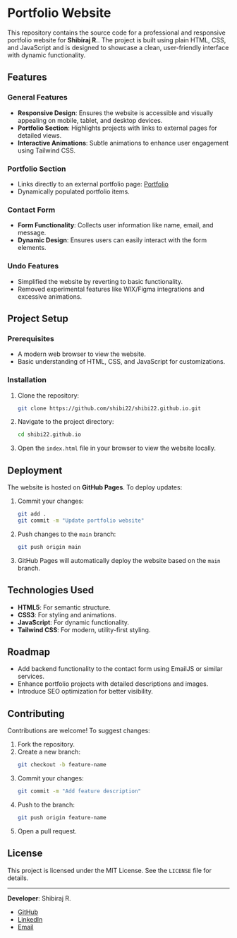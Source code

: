 # Portfolio Website

This repository contains the source code for a professional and responsive portfolio website for **Shibiraj R.**. The project is built using plain HTML, CSS, and JavaScript and is designed to showcase a clean, user-friendly interface with dynamic functionality.

## Features

### General Features
- **Responsive Design**: Ensures the website is accessible and visually appealing on mobile, tablet, and desktop devices.
- **Portfolio Section**: Highlights projects with links to external pages for detailed views.
- **Interactive Animations**: Subtle animations to enhance user engagement using Tailwind CSS.

### Portfolio Section
- Links directly to an external portfolio page: [Portfolio](https://peppy-sundae-f93624.netlify.app)
- Dynamically populated portfolio items.

### Contact Form
- **Form Functionality**: Collects user information like name, email, and message.
- **Dynamic Design**: Ensures users can easily interact with the form elements.

### Undo Features
- Simplified the website by reverting to basic functionality.
- Removed experimental features like WIX/Figma integrations and excessive animations.

## Project Setup

### Prerequisites
- A modern web browser to view the website.
- Basic understanding of HTML, CSS, and JavaScript for customizations.

### Installation
1. Clone the repository:
   ```bash
   git clone https://github.com/shibi22/shibi22.github.io.git
   ```
2. Navigate to the project directory:
   ```bash
   cd shibi22.github.io
   ```
3. Open the `index.html` file in your browser to view the website locally.

## Deployment

The website is hosted on **GitHub Pages**. To deploy updates:
1. Commit your changes:
   ```bash
   git add .
   git commit -m "Update portfolio website"
   ```
2. Push changes to the `main` branch:
   ```bash
   git push origin main
   ```
3. GitHub Pages will automatically deploy the website based on the `main` branch.

## Technologies Used
- **HTML5**: For semantic structure.
- **CSS3**: For styling and animations.
- **JavaScript**: For dynamic functionality.
- **Tailwind CSS**: For modern, utility-first styling.

## Roadmap
- Add backend functionality to the contact form using EmailJS or similar services.
- Enhance portfolio projects with detailed descriptions and images.
- Introduce SEO optimization for better visibility.

## Contributing
Contributions are welcome! To suggest changes:
1. Fork the repository.
2. Create a new branch:
   ```bash
   git checkout -b feature-name
   ```
3. Commit your changes:
   ```bash
   git commit -m "Add feature description"
   ```
4. Push to the branch:
   ```bash
   git push origin feature-name
   ```
5. Open a pull request.

## License
This project is licensed under the MIT License. See the `LICENSE` file for details.

---

**Developer**: Shibiraj R.
- [GitHub](https://github.com/shibi22)
- [LinkedIn](https://www.linkedin.com/in/shibiraj-r/)
- [Email](mailto:shibi73201@gmail.com)
